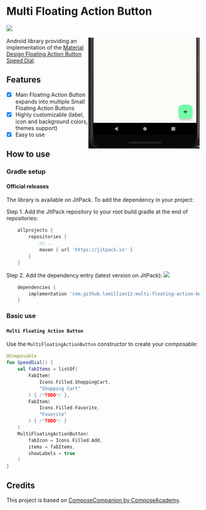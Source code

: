 # Multi Floating Action Button

[![](https://jitpack.io/v/lemillion12/multi-floating-action-button.svg)](https://jitpack.io/#lemillion12/multi-floating-action-button)

<img src="/demo/demo_1.gif" width="290" align="right" hspace="0" />

Android library providing an implementation of the [Material Design Floating Action Button Speed Dial](https://material.io/guidelines/components/buttons-floating-action-button.html#buttons-floating-action-button-transitions).

## Features
- [x] Main Floating Action Button expands into multiple Small Floating Action Buttons
- [x] Highly customizable (label, icon and background colors, themes support)
- [x] Easy to use

## How to use
### Gradle setup
#### Official releases
The library is available on JitPack. To add the dependency in your project:

Step 1. Add the JitPack repository to your root build.gradle at the end of repositories: 

```groovy
	allprojects {
        repositories { 
            //...
            maven { url 'https://jitpack.io' }
        }
    }
```
Step 2. Add the dependency entry (latest version on JitPack): [![](https://jitpack.io/v/lemillion12/multi-floating-action-button.svg)](https://jitpack.io/#lemillion12/multi-floating-action-button)

```groovy
    dependencies {
        implementation 'com.github.lemillion12:multi-floating-action-button:1.0.0'
    }
```

### Basic use
#### `Multi Floating Action Button`
Use the `MultiFloatingActionButton` constructor to create your composable:

```kotlin
@Composable
fun SpeedDial() {
    val fabItems = listOf(
        FabItem(
            Icons.Filled.ShoppingCart,
            "Shopping Cart"
        ) { /*TODO*/ },
        FabItem(
            Icons.Filled.Favorite,
            "Favorite"
        ) { /*TODO*/ }
    )
    MultiFloatingActionButton(
        fabIcon = Icons.Filled.Add,
        items = fabItems,
        showLabels = true
    )
}
```


## Credits
This project is based on [ComposeCompanion by ComposeAcademy](https://github.com/ComposeAcademy/ComposeCompanion).